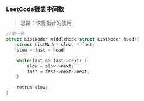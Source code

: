 ### LeetCode链表中间数

>思路：快慢指针的使用

```cpp
//第一种
struct ListNode* middleNode(struct ListNode* head){
    struct ListNode* slow, * fast;
    slow = fast = head;

    while(fast && fast->next) {
        slow = slow->next;
        fast = fast->next->next;
    }
    
    retrun slow;
}
```


